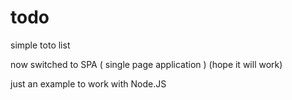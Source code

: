 todo
====

simple toto list

now switched to SPA ( single page application )
(hope it will work)

just an example to work with Node.JS
